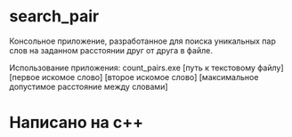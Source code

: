 # search_pair

Консольное приложение, разработанное для поиска уникальных пар слов на заданном расстоянии друг от друга в файле.

Использование приложения: count_pairs.exe [путь к текстовому файлу] [первое искомое слово] [второе искомое слово] [максимальное допустимое расстояние между словами]

# Написано на c++
